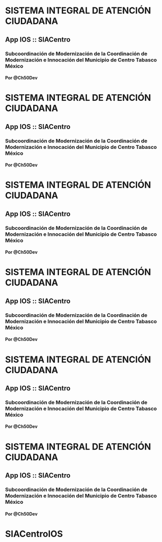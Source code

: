 # SISTEMA INTEGRAL DE ATENCIÓN CIUDADANA
## App IOS :: SIACentro
### 
### Subcoordinación de Modernización de la Coordinación de Modernización e Innocación del Municipio de Centro Tabasco México 
#### 
#### Por @Ch50Dev
# SISTEMA INTEGRAL DE ATENCIÓN CIUDADANA
## App IOS :: SIACentro
### 
### Subcoordinación de Modernización de la Coordinación de Modernización e Innocación del Municipio de Centro Tabasco México 
#### 
#### Por @Ch50Dev
# SISTEMA INTEGRAL DE ATENCIÓN CIUDADANA
## App IOS :: SIACentro
### 
### Subcoordinación de Modernización de la Coordinación de Modernización e Innocación del Municipio de Centro Tabasco México 
#### 
#### Por @Ch50Dev
# SISTEMA INTEGRAL DE ATENCIÓN CIUDADANA
## App IOS :: SIACentro
### 
### Subcoordinación de Modernización de la Coordinación de Modernización e Innocación del Municipio de Centro Tabasco México 
#### 
#### Por @Ch50Dev
# SISTEMA INTEGRAL DE ATENCIÓN CIUDADANA
## App IOS :: SIACentro
### 
### Subcoordinación de Modernización de la Coordinación de Modernización e Innocación del Municipio de Centro Tabasco México 
#### 
#### Por @Ch50Dev
# SISTEMA INTEGRAL DE ATENCIÓN CIUDADANA
## App IOS :: SIACentro
### 
### Subcoordinación de Modernización de la Coordinación de Modernización e Innocación del Municipio de Centro Tabasco México 
#### 
#### Por @Ch50Dev
# SIACentroIOS
